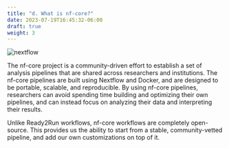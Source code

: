 ```yaml
---
title: "d. What is nf-core?"
date: 2023-07-19T16:45:32-06:00
draft: true
weight: 3
---
```


![nextflow](/images/nf-core.png)

The nf-core project is a community-driven effort to establish a set of analysis pipelines that are shared across researchers and institutions. The nf-core pipelines are built using Nextflow and Docker, and are designed to be portable, scalable, and reproducible. By using nf-core pipelines, researchers can avoid spending time building and optimizing their own pipelines, and can instead focus on analyzing their data and interpreting their results.

Unlike Ready2Run workflows, nf-core workflows are completely open-source. This provides us the ability to start from a stable, community-vetted pipeline, and add our own customizations on top of it.